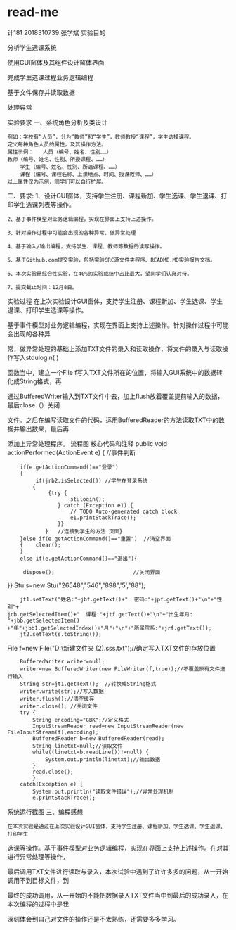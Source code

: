 # read-me
计181 2018310739 张学斌
实验目的

  分析学生选课系统
  
  使用GUI窗体及其组件设计窗体界面 
  
  完成学生选课过程业务逻辑编程 
  
  基于文件保存并读取数据 
  
  处理异常
  
实验要求
  一、系统角色分析及类设计
  
    例如：学校有“人员”，分为“教师”和“学生”，教师教授“课程”，学生选择课程。
    定义每种角色人员的属性，及其操作方法。
    属性示例：	人员（编号、姓名、性别……）
    教师（编号、姓名、性别、所授课程、……）
		学生（编号、姓名、性别、所选课程、……）
		课程（编号、课程名称、上课地点、时间、授课教师、……）
    以上属性仅为示例，同学们可以自行扩展。
    
  二、要求:
    1、设计GUI窗体，支持学生注册、课程新加、学生选课、学生退课、打印学生选课列表等操作。
    
    2、基于事件模型对业务逻辑编程，实现在界面上支持上述操作。
    
    3、针对操作过程中可能会出现的各种异常，做异常处理
    
    4、基于输入/输出编程，支持学生、课程、教师等数据的读写操作。
    
    5、基于Github.com提交实验，包括实验SRC源文件夹程序、README.MD实验报告文档。
    
    6、本次实验是综合性实验，在40%的实验成绩中占比最大，望同学们认真对待。
    
    7、提交截止时间：12月8日。
实验过程
    在上次实验设计GUI窗体，支持学生注册、课程新加、学生选课、学生退课、打印学生选课等操作。
    
基于事件模型对业务逻辑编程，实现在界面上支持上述操作。针对操作过程中可能会出现的各种异

常，做异常处理的基础上添加TXT文件的录入和读取操作，将文件的录入与读取操作写入stdulogin( )

函数当中，建立一个File f写入TXT文件所在的位置，将输入GUI系统中的数据转化成String格式，再

通过BufferedWriter输入到TXT文件中去，加上flush放着覆盖提前输入的数据，最后close（）关闭

文件。之后在编写读取文件的代码，运用BufferedReader的方法读取TXT中的数据并输出数来，最后再

添加上异常处理程序。
流程图
核心代码和注释
public void actionPerformed(ActionEvent e) {            //事件判断

        if(e.getActionCommand()=="登录")  
        {  
             if(jrb2.isSelected()) //学生在登录系统  
            {           
                 {try {
						stulogin();
					} catch (Exception e1) {
						// TODO Auto-generated catch block
						e1.printStackTrace();
					}}
				}   //连接到学生的方法 页面}
        }else if(e.getActionCommand()=="重置")  //清空界面
        {  	 clear();  
        }             
        else if(e.getActionCommand()=="退出"){
	
       	 dispose(); 						//关闭界面      
}}
 Stu s=new Stu("26548","546","898",'5',"88");
 
    	jt1.setText("姓名:"+jbf.getText()+"  密码:"+jpf.getText()+"\n"+"性别"+
    jcb.getSelectedItem()+"  课程:"+jtf.getText()+"\n"+"出生年月: "+jbb.getSelectedItem()
    +"年"+jbb1.getSelectedIndex()+"月"+"\n"+"所属院系:"+jrf.getText());       
    	jt2.setText(s.toString());	
	
File f=new File("D:\\新建文件夹 (2).sss.txt");//确定写入TXT文件的存放位置

      	BufferedWriter writer=null;
    	writer=new BufferedWriter(new FileWriter(f,true));//不覆盖原有文件进行输入
      	String str=jt1.getText();  //转换成String格式
      	writer.write(str);//写入数据
    	writer.flush();//清空缓存
    	writer.close(); //关闭文件
      	try {
      		String encoding="GBK";//定义格式
    		InputStreamReader read=new InputStreamReader(new FileInputStream(f),encoding);
    		BufferedReader b=new BufferedReader(read);
    		String linetxt=null;//读取文件
    		while((linetxt=b.readLine())!=null) {
    			System.out.println(linetxt);//输出数据
    		}
    		read.close(); 
    		}
      	catch(Exception e) {
      		System.out.println("读取文件错误");//异常处理机制
      		e.printStackTrace();
系统运行截图
三、编程感想

    在本次实验是通过在上次实验设计GUI窗体，支持学生注册、课程新加、学生选课、学生退课、打印学生
    
选课等操作。基于事件模型对业务逻辑编程，实现在界面上支持上述操作。在对其进行异常处理等操作，

最后调用TXT文件进行读取与录入，本次试验中遇到了许许多多的问题，从一开始调用不到目标文件，到

最终的成功调用，从一开始的不能把数据录入TXT文件当中到最后的成功录入，在本次编程的过程中是我

深刻体会到自己对文件的操作还是不太熟练，还需要多多学习。
